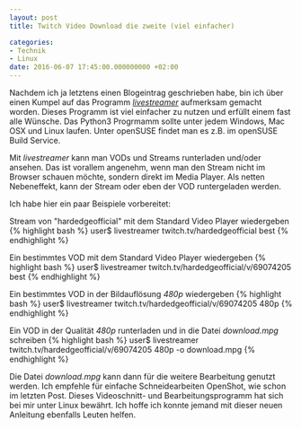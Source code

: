 ```yaml
---
layout: post
title: Twitch Video Download die zweite (viel einfacher)

categories:
- Technik
- Linux
date: 2016-06-07 17:45:00.000000000 +02:00
---
```

Nachdem ich ja letztens einen Blogeintrag geschrieben habe, bin ich über einen Kumpel auf das Programm [*livestreamer*](http://docs.livestreamer.io/) aufmerksam gemacht worden. Dieses Programm ist viel einfacher zu nutzen und erfüllt einem fast alle Wünsche. Das Python3 Progrmamm sollte unter jedem Windows, Mac OSX und Linux laufen. Unter openSUSE findet man es z.B. im openSUSE Build Service.

Mit *livestreamer* kann man VODs und Streams runterladen und/oder ansehen. Das ist vorallem angenehm, wenn man den Stream nicht im Browser schauen möchte, sondern direkt im Media Player. Als netten Nebeneffekt, kann der Stream oder eben der VOD runtergeladen werden.


Ich habe hier ein paar Beispiele vorbereitet:

Stream von "hardedgeofficial" mit dem Standard Video Player wiedergeben
{% highlight bash %}
user$ livestreamer twitch.tv/hardedgeofficial best
{% endhighlight %}

Ein bestimmtes VOD mit dem Standard Video Player wiedergeben
{% highlight bash %}
user$ livestreamer twitch.tv/hardedgeofficial/v/69074205 best
{% endhighlight %}

Ein bestimmtes VOD in der Bildauflösung *480p* wiedergeben
{% highlight bash %}
user$ livestreamer twitch.tv/hardedgeofficial/v/69074205 480p
{% endhighlight %}

Ein VOD in der Qualität *480p* runterladen und in die Datei *download.mpg* schreiben
{% highlight bash %}
user$ livestreamer twitch.tv/hardedgeofficial/v/69074205 480p -o download.mpg
{% endhighlight %}


Die Datei *download.mpg* kann dann für die weitere Bearbeitung genutzt werden. Ich empfehle für einfache Schneidearbeiten OpenShot, wie schon im letzten Post. Dieses Videoschnitt- und Bearbeitungsprogramm hat sich bei mir unter Linux bewährt. 
Ich hoffe ich konnte jemand mit dieser neuen Anleitung ebenfalls Leuten helfen. 

